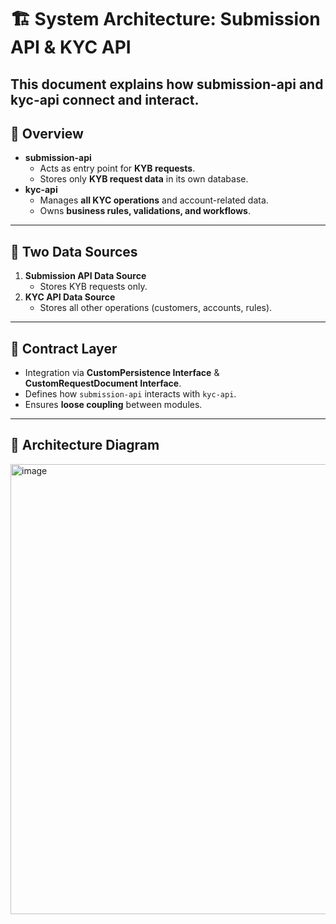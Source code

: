# 🏗️ System Architecture: Submission API & KYC API

This document explains how **submission-api** and **kyc-api** connect and interact.
---

## 🔹 Overview
- **submission-api**
  - Acts as entry point for **KYB requests**.
  - Stores only **KYB request data** in its own database.
- **kyc-api**
  - Manages **all KYC operations** and account-related data.
  - Owns **business rules, validations, and workflows**.

---

## 🔹 Two Data Sources
1. **Submission API Data Source**
   - Stores KYB requests only.  
2. **KYC API Data Source**
   - Stores all other operations (customers, accounts, rules).  

---

## 🔹 Contract Layer
- Integration via **CustomPersistence Interface** & **CustomRequestDocument Interface**.  
- Defines how `submission-api` interacts with `kyc-api`.  
- Ensures **loose coupling** between modules.  

---

## 🔹 Architecture Diagram
<img width="1413" height="720" alt="image" src="https://github.com/user-attachments/assets/8a1c769a-88c8-4179-9f51-e27b4bd92cef" />
